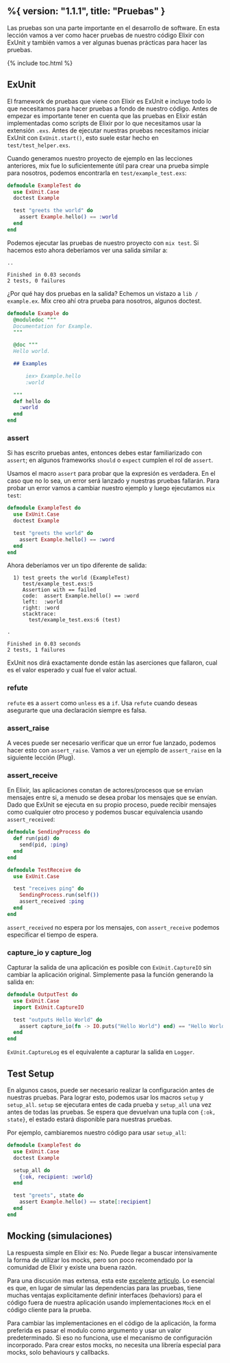 %{
  version: "1.1.1",
  title: "Pruebas"
}
---

Las pruebas son una parte importante en el desarrollo de software.
En esta lección vamos a ver como hacer pruebas de nuestro código Elixir con ExUnit y también vamos a ver algunas buenas prácticas para hacer las pruebas.

{% include toc.html %}

## ExUnit

El framework de pruebas que viene con Elixir es ExUnit e incluye todo lo que necesitamos para hacer pruebas a fondo de nuestro código.
Antes de empezar es importante tener en cuenta que las pruebas en Elixir están implementadas como scripts de Elixir por lo que necesitamos usar la extensión `.exs`.
Antes de ejecutar nuestras pruebas necesitamos iniciar ExUnit con `ExUnit.start()`, esto suele estar hecho en `test/test_helper.exs`.

Cuando generamos nuestro proyecto de ejemplo en las lecciones anteriores, mix fue lo suficientemente útil para crear una prueba simple para nosotros, podemos encontrarla en `test/example_test.exs`:

```elixir
defmodule ExampleTest do
  use ExUnit.Case
  doctest Example

  test "greets the world" do
    assert Example.hello() == :world
  end
end
```

Podemos ejecutar las pruebas de nuestro proyecto con `mix test`.
Si hacemos esto ahora deberíamos ver una salida similar a:

```shell
..

Finished in 0.03 seconds
2 tests, 0 failures
```

¿Por qué hay dos pruebas en la salida? Echemos un vistazo a `lib / example.ex`.
Mix creo ahí otra prueba para nosotros, algunos doctest.

```elixir
defmodule Example do
  @moduledoc """
  Documentation for Example.
  """

  @doc """
  Hello world.

  ## Examples

      iex> Example.hello
      :world

  """
  def hello do
    :world
  end
end
```

### assert

Si has escrito pruebas antes, entonces debes estar familiarizado con `assert`; en algunos frameworks `should` o `expect` cumplen el rol de `assert`.

Usamos el macro `assert` para probar que la expresión es verdadera.
En el caso que no lo sea, un error será lanzado y nuestras pruebas fallarán.
Para probar un error vamos a cambiar nuestro ejemplo y luego ejecutamos `mix test`:

```elixir
defmodule ExampleTest do
  use ExUnit.Case
  doctest Example

  test "greets the world" do
    assert Example.hello() == :word
  end
end
```

Ahora deberíamos ver un tipo diferente de salida:

```shell
  1) test greets the world (ExampleTest)
     test/example_test.exs:5
     Assertion with == failed
     code:  assert Example.hello() == :word
     left:  :world
     right: :word
     stacktrace:
       test/example_test.exs:6 (test)

.

Finished in 0.03 seconds
2 tests, 1 failures
```

ExUnit nos dirá exactamente donde están las aserciones que fallaron, cual es el valor esperado y cual fue el valor actual.

### refute

`refute` es a `assert` como `unless` es a `if`.
Usa `refute` cuando deseas asegurarte que una declaración siempre es falsa.

### assert_raise

A veces puede ser necesario verificar que un error fue lanzado, podemos hacer esto con `assert_raise`.
Vamos a ver un ejemplo de `assert_raise` en la siguiente lección (Plug).

### assert_receive

En Elixir, las aplicaciones constan de actores/procesos que se envían mensajes entre si, a menudo se desea probar los mensajes que se envían.
Dado que ExUnit se ejecuta en su propio proceso, puede recibir mensajes como cualquier otro proceso y podemos buscar equivalencia usando `assert_received`:

```elixir
defmodule SendingProcess do
  def run(pid) do
    send(pid, :ping)
  end
end

defmodule TestReceive do
  use ExUnit.Case

  test "receives ping" do
    SendingProcess.run(self())
    assert_received :ping
  end
end
```

`assert_received` no espera por los mensajes, con `assert_receive` podemos especificar el tiempo de espera.

### capture_io y capture_log

Capturar la salida de una aplicación es posible con `ExUnit.CaptureIO` sin cambiar la aplicación original.
Simplemente pasa la función generando la salida en:

```elixir
defmodule OutputTest do
  use ExUnit.Case
  import ExUnit.CaptureIO

  test "outputs Hello World" do
    assert capture_io(fn -> IO.puts("Hello World") end) == "Hello World\n"
  end
end
```

`ExUnit.CaptureLog` es el equivalente a capturar la salida en `Logger`.

## Test Setup

En algunos casos, puede ser necesario realizar la configuración antes de nuestras pruebas.
Para lograr esto, podemos usar los macros `setup` y `setup_all`.
`setup` se ejecutara entes de cada prueba y `setup_all` una vez antes de todas las pruebas.
Se espera que devuelvan una tupla con `{:ok, state}`, el estado estará disponible para nuestras pruebas.

Por ejemplo, cambiaremos nuestro código para usar `setup_all`:

```elixir
defmodule ExampleTest do
  use ExUnit.Case
  doctest Example

  setup_all do
    {:ok, recipient: :world}
  end

  test "greets", state do
    assert Example.hello() == state[:recipient]
  end
end
```

## Mocking (simulaciones)

La respuesta simple en Elixir es: No.
Puede llegar a buscar intensivamente la forma de utilizar los mocks, pero son poco recomendado por la comunidad de Elixir y existe una buena razón.

Para una discusión mas extensa, esta este [excelente articulo](http://blog.plataformatec.com.br/2015/10/mocks-and-explicit-contracts/).
Lo esencial es que, en lugar de simular las dependencias para las pruebas, tiene muchas ventajas explicitamente definir interfaces (behaviors) para el código fuera de nuestra aplicación usando implementaciones `Mock` en el código cliente para la prueba.

Para cambiar las implementaciones en el código de la aplicación, la forma preferida es pasar el modulo como argumento y usar un valor predeterminado.
Si eso no funciona, use el mecanismo de configuración incorporado.
Para crear estos mocks, no necesita una librería especial para mocks, solo behaviours y callbacks.
